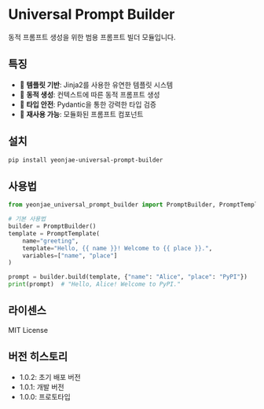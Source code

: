# Universal Prompt Builder

동적 프롬프트 생성을 위한 범용 프롬프트 빌더 모듈입니다.

## 특징

- 🔧 **템플릿 기반**: Jinja2를 사용한 유연한 템플릿 시스템
- 📝 **동적 생성**: 컨텍스트에 따른 동적 프롬프트 생성
- 🎯 **타입 안전**: Pydantic을 통한 강력한 타입 검증
- 🔄 **재사용 가능**: 모듈화된 프롬프트 컴포넌트

## 설치

```bash
pip install yeonjae-universal-prompt-builder
```

## 사용법

```python
from yeonjae_universal_prompt_builder import PromptBuilder, PromptTemplate

# 기본 사용법
builder = PromptBuilder()
template = PromptTemplate(
    name="greeting",
    template="Hello, {{ name }}! Welcome to {{ place }}.",
    variables=["name", "place"]
)

prompt = builder.build(template, {"name": "Alice", "place": "PyPI"})
print(prompt)  # "Hello, Alice! Welcome to PyPI."
```

## 라이센스

MIT License

## 버전 히스토리

- 1.0.2: 초기 배포 버전
- 1.0.1: 개발 버전
- 1.0.0: 프로토타입 